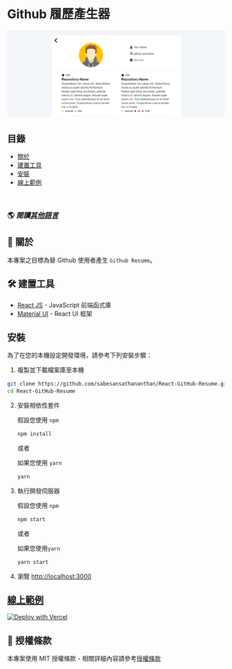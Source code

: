 
# Github 履歷產生器

![React GitHub Resume](../src/assets/readme/screenshot.png)

## 目錄

- [關於](#about)
- [建置工具](#built-with)
- [安裝](#installation)
- [線上範例](#live-demo)

<br>

### 🌎 _閱讀[其他語言](./Translations.md)_

<h2 id='about'>🤔 關於</h2>

本專案之目標為替 Github 使用者產生 `Github Resume`。

<h2 id='built-with'>🛠️ 建置工具</h2>

- [React JS](https://reactjs.org/) - JavaScript 前端函式庫
- [Material UI](https://material-ui.com/) - React UI 框架

<h2 id='installation'>安裝</h2>

為了在您的本機設定開發環境，請參考下列安裝步驟：

1. 複製並下載檔案庫至本機

```bash
git clone https://github.com/sabesansathananthan/React-GitHub-Resume.git
cd React-GitHub-Resume
```

2. 安裝相依性套件

   假設您使用 `npm`

   ```bash
   npm install
   ```

   或者

   如果您使用 `yarn`

   ```bash
   yarn
   ```

3. 執行開發伺服器

   假設您使用 `npm`

   ```bash
   npm start
   ```

   或者

   如果您使用`yarn`

   ```bash
   yarn start
   ```

4. 瀏覽 <http://localhost:3000>

<h2 id='live-demo'><a href="https://react-github-resume.vercel.app/">線上範例</a></h2>

[![Deploy with Vercel](https://vercel.com/button)](https://vercel.com/new/git/external?repository-url=https://github.com/sabesansathananthan/React-GitHub-Resume)

## 📄 授權條款

本專案使用 MIT 授權條款 - 相關詳細內容請參考[授權條款](../LICENSE)

